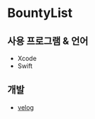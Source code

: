 # BountyList

## 사용 프로그램 & 언어 
  - Xcode
  - Swift

## 개발 
  - [velog](https://velog.io/@everytime79/IOS-Swift-Study-10)


